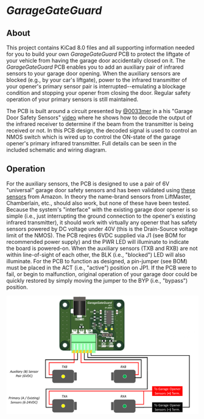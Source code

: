 # *GarageGateGuard*
## About
This project contains KiCad 8.0 files and all supporting information needed for you to build your own *GarageGateGuard* PCB to protect the liftgate of your vehicle from having the garage door accidentally closed on it. The *GarageGateGuard* PCB enables you to add an auxiliary pair of infrared sensors to your garage door opening. When the auxiliary sensors are blocked (e.g., by your car's liftgate), power to the infrared transmitter of your opener's primary sensor pair is interrupted--emulating a blockage condition and stopping your opener from closing the door. Regular safety operation of your primary sensors is still maintained.

The PCB is built around a circuit presented by [@0033mer](https://youtube.com/@0033mer?si=xY0d-Dty4cxYaAsI) in a his "Garage Door Safety Sensors" [video](https://youtu.be/CdpjvQUqqL8?si=sJUc2Y0D_GqsPqLC) where he shows how to decode the output of the infrared receiver to determine if the beam from the transmitter is being received or not. In this PCB design, the decoded signal is used to control an NMOS switch which is wired up to control the ON-state of the garage opener's primary infrared transmitter. Full details can be seen in the included schematic and wiring diagram.

## Operation
For the auxiliary sensors, the PCB is designed to use a pair of 6V "universal" garage door safety sensors and has been validated using [these sensors](https://a.co/d/aTHSjK9) from Amazon. In theory the name-brand sensors from LiftMaster, Chamberlain, etc., should also work, but none of these have been tested. Because the system's "interface" with the existing garage door opener is so simple (i.e., just interrupting the ground connection to the opener's existing infrared transmitter), it should work with virtually any opener that has safety sensors powered by DC voltage under 40V (this is the Drain-Source voltage limit of the NMOS). The PCB reqires 6VDC supplied via J1 (see BOM for recommended power supply) and the PWR LED will illuminate to indicate the board is powered-on. When the auxiliary sensors (TXB and RXB) are not within line-of-sight of each other, the BLK (i.e., "blocked") LED will also illuminate. For the PCB to function as designed, a pin-jumper (see BOM) must be placed in the ACT (i.e., "active") position on JP1. If the PCB were to fail, or begin to malfunction, original operation of your garage door could be quickly restored by simply moving the jumper to the BYP (i.e., "bypass") position.

![wiring_diagram](./wiring_diagram.png)